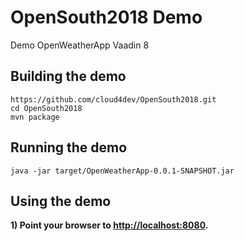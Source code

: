 # OpenSouth2018 Demo

Demo OpenWeatherApp Vaadin 8

## Building the demo

```
https://github.com/cloud4dev/OpenSouth2018.git
cd OpenSouth2018
mvn package
```

## Running the demo

```
java -jar target/OpenWeatherApp-0.0.1-SNAPSHOT.jar
```

## Using the demo

**1) Point your browser to <http://localhost:8080>.**
